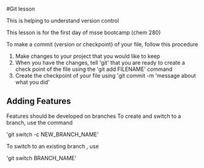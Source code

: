 #Git lesson

This is helping to understand version control

This lesson is for the first day of msse bootcamp (chem 280)

To make a commit (version or checkpoint) of your file, follow this procedure

1. Make changes to your project that you would like to keep
2. When you have the changes, tell 'git' that you are ready to create a check point of the file using the 'git add FILENAME' command
3. Create the checkpoint of your file using 'git commit -m 'message about what you did'

## Adding Features
Features should be developed on branches
To create and switch to a branch, use the command 

'git switch -c NEW_BRANCH_NAME'

To switch to an existing branch , use

'git switch BRANCH_NAME'